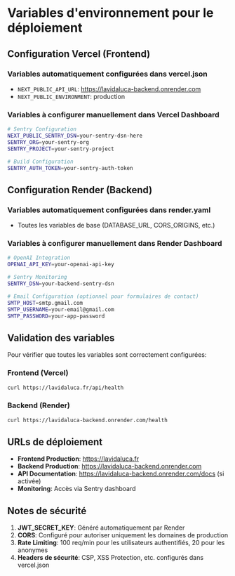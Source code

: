 # Variables d'environnement pour le déploiement

## Configuration Vercel (Frontend)

### Variables automatiquement configurées dans vercel.json
- `NEXT_PUBLIC_API_URL`: https://lavidaluca-backend.onrender.com
- `NEXT_PUBLIC_ENVIRONMENT`: production

### Variables à configurer manuellement dans Vercel Dashboard
```bash
# Sentry Configuration
NEXT_PUBLIC_SENTRY_DSN=your-sentry-dsn-here
SENTRY_ORG=your-sentry-org
SENTRY_PROJECT=your-sentry-project

# Build Configuration
SENTRY_AUTH_TOKEN=your-sentry-auth-token
```

## Configuration Render (Backend)

### Variables automatiquement configurées dans render.yaml
- Toutes les variables de base (DATABASE_URL, CORS_ORIGINS, etc.)

### Variables à configurer manuellement dans Render Dashboard
```bash
# OpenAI Integration
OPENAI_API_KEY=your-openai-api-key

# Sentry Monitoring
SENTRY_DSN=your-backend-sentry-dsn

# Email Configuration (optionnel pour formulaires de contact)
SMTP_HOST=smtp.gmail.com
SMTP_USERNAME=your-email@gmail.com
SMTP_PASSWORD=your-app-password
```

## Validation des variables

Pour vérifier que toutes les variables sont correctement configurées:

### Frontend (Vercel)
```bash
curl https://lavidaluca.fr/api/health
```

### Backend (Render)
```bash
curl https://lavidaluca-backend.onrender.com/health
```

## URLs de déploiement

- **Frontend Production**: https://lavidaluca.fr
- **Backend Production**: https://lavidaluca-backend.onrender.com
- **API Documentation**: https://lavidaluca-backend.onrender.com/docs (si activée)
- **Monitoring**: Accès via Sentry dashboard

## Notes de sécurité

1. **JWT_SECRET_KEY**: Généré automatiquement par Render
2. **CORS**: Configuré pour autoriser uniquement les domaines de production
3. **Rate Limiting**: 100 req/min pour les utilisateurs authentifiés, 20 pour les anonymes
4. **Headers de sécurité**: CSP, XSS Protection, etc. configurés dans vercel.json